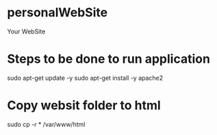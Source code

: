 # personalWebSite
Your WebSite

# Steps to be done to run application
sudo apt-get update -y
sudo apt-get install -y apache2

# Copy websit folder to html 
sudo cp -r * /var/www/html

